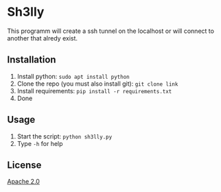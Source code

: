 # Sh3lly

This programm will create a ssh tunnel on the localhost or will connect to another that alredy exist.

## Installation
1. Install python: `sudo apt install python`
2. Clone the repo (you must also install git): `git clone link`
2. Install requirements: `pip install -r requirements.txt`
3. Done

## Usage
1. Start the script: `python sh3lly.py`
2. Type `-h` for help

## License
[Apache 2.0](http://www.apache.org/licenses/LICENSE-2.0.html)
